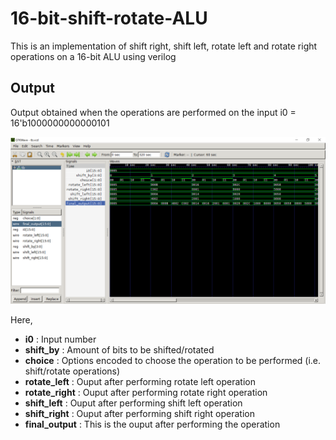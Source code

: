 # 16-bit-shift-rotate-ALU
This is an implementation of shift right, shift left, rotate left and rotate right operations on a 16-bit ALU using verilog

## Output
Output obtained when the operations are performed on the input i0 = 16'b1000000000000101

<img src="https://github.com/mihirkestur/16-bit-shift-rotate-ALU/blob/main/image/outputwave.png">

Here,
* **i0** : Input number
* **shift_by** : Amount of bits to be shifted/rotated
* **choice** : Options encoded to choose the operation to be performed (i.e. shift/rotate operations)
* **rotate_left** : Ouput after performing rotate left operation
* **rotate_right** : Ouput after performing rotate right operation
* **shift_left** : Ouput after performing shift left operation
* **shift_right** : Ouput after performing shift right operation
* **final_output** : This is the ouput after performing the operation

